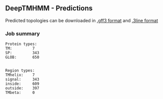 ## DeepTMHMM - Predictions
Predicted topologies can be downloaded in [.gff3 format](TMRs.gff3) and [.3line format](predicted_topologies.3line)
### Job summary
```
Protein types:
TM:			7
SP:			343
GLOB:		650


Region types:
TMhelix:	7
signal:		343
inside:		609
outside:	397
TMbeta:		0
```
